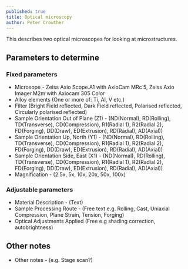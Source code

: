 ```yaml
---
published: true
title: Optical microscopy
author: Peter Crowther
---
```


This describes two optical microscopes for looking at microstructures.

## Parameters to determine

### Fixed parameters
- Microsope - Zeiss Axio Scope.A1 with AxioCam MRc 5, Zeiss Axio Imager.M2m with Axiocam 305 Color
- Alloy elements (One or more of: Ti, Al, V etc.)
- Filter (Bright Field reflected, Dark Field reflected, Polarised reflected, Circularly polarised reflected)
- Sample Orientation Out of Plane (Z1) - (ND(Normal), RD(Rolling), TD(Transverse), CD(Compression), R1(Radial 1), R2(Radial 2), FD(Forging), DD(Draw), ED(Extrusion), RD(Radial), AD(Axial))
- Sample Orientation Up, North (Y1) - (ND(Normal), RD(Rolling), TD(Transverse), CD(Compression), R1(Radial 1), R2(Radial 2), FD(Forging), DD(Draw), ED(Extrusion), RD(Radial), AD(Axial))
- Sample Orientation Side, East (X1) - (ND(Normal), RD(Rolling), TD(Transverse), CD(Compression), R1(Radial 1), R2(Radial 2), FD(Forging), DD(Draw), ED(Extrusion), RD(Radial), AD(Axial))
- Magnification - (2.5x, 5x, 10x, 20x, 50x, 100x)


### Adjustable parameters
- Material Description - (Text)
- Sample Processing Route - (Free text e.g. Rolling, Cast, Uniaxial Compression, Plane Strain, Tension, Forging)
- Optical Adjustments Applied (Free e.g shading correction, autobrightness)


## Other notes
- Other notes - (e.g. Stage scan?)

